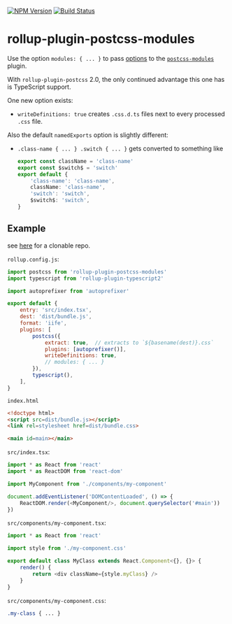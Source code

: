 [![NPM Version]](https://www.npmjs.com/package/rollup-plugin-postcss-modules)
[![Build Status]](https://travis-ci.com/flying-sheep/rollup-plugin-postcss-modules)

[NPM Version]: https://img.shields.io/npm/v/rollup-plugin-postcss-modules.svg?style=flat
[Build Status]: https://travis-ci.com/flying-sheep/rollup-plugin-postcss-modules.svg?branch=master

rollup-plugin-postcss-modules
=============================

Use the option `modules: { ... }` to pass [options](https://github.com/css-modules/postcss-modules#usage)
to the [`postcss-modules`](https://github.com/css-modules/postcss-modules) plugin.

With `rollup-plugin-postcss` 2.0, the only continued advantage this one has is TypeScript support.

One new option exists:

* `writeDefinitions: true` creates `.css.d.ts` files next to every processed `.css` file.

Also the default `namedExports` option is slightly different:

* `.class-name { ... } .switch { ... }` gets converted to something like

    ```typescript
	export const className = 'class-name'
	export const $switch$ = 'switch'
	export default {
		'class-name': 'class-name',
		className: 'class-name',
		'switch': 'switch',
		$switch$: 'switch',
	}
	```

Example
-------

see [here](https://github.com/flying-sheep/rollup-plugin-postcss-modules-example) for a clonable repo.

`rollup.config.js`:
```javascript
import postcss from 'rollup-plugin-postcss-modules'
import typescript from 'rollup-plugin-typescript2'

import autoprefixer from 'autoprefixer'

export default {
	entry: 'src/index.tsx',
	dest: 'dist/bundle.js',
	format: 'iife',
	plugins: [
		postcss({
			extract: true,  // extracts to `${basename(dest)}.css`
			plugins: [autoprefixer()],
			writeDefinitions: true,
			// modules: { ... }
		}),
		typescript(),
	],
}
```

`index.html`
```html
<!doctype html>
<script src=dist/bundle.js></script>
<link rel=stylesheet href=dist/bundle.css>

<main id=main></main>
```

`src/index.tsx`:
```typescript
import * as React from 'react'
import * as ReactDOM from 'react-dom'

import MyComponent from './components/my-component'

document.addEventListener('DOMContentLoaded', () => {
    ReactDOM.render(<MyComponent/>, document.querySelector('#main'))
})
```

`src/components/my-component.tsx`:
```typescript
import * as React from 'react'

import style from './my-component.css'

export default class MyClass extends React.Component<{}, {}> {
    render() {
        return <div className={style.myClass} />
    }
}
```

`src/components/my-component.css`:
```css
.my-class { ... }
```
